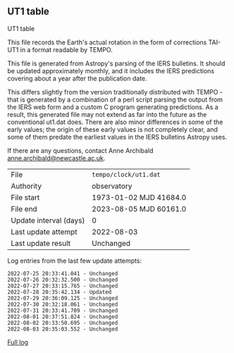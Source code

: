 
## UT1 table

UT1 table

This file records the Earth's actual rotation in the form of
corrections TAI-UT1 in a format readable by TEMPO.

This file is generated from Astropy's parsing of the IERS
bulletins. It should be updated approximately monthly, and it
includes the IERS predictions covering about a year after the
publication date.

This differs slightly from the version traditionally distributed
with TEMPO - that is generated by a combination of a perl script
parsing the output from the IERS web form and a custom C program
generating predictions. As a result, this generated file may not
extend as far into the future as the conventional ut1.dat does.
There are also minor differences in some of the early values; the
origin of these early values is not completely clear, and some of
them predate the earliest values in the IERS bulletins Astropy uses.

If there are any questions, contact Anne Archibald
<anne.archibald@newcastle.ac.uk>.

|     |     |
|:--- |:--- |
| File | `tempo/clock/ut1.dat` |
| Authority | observatory |
| File start | 1973-01-02 MJD 41684.0 |
| File end | 2023-08-05 MJD 60161.0 |
| Update interval (days) | 0 |
| Last update attempt | 2022-08-03 |
| Last update result | Unchanged |

Log entries from the last few update attempts:
```
2022-07-25 20:33:41.041 - Unchanged
2022-07-26 20:32:32.500 - Unchanged
2022-07-27 20:33:15.765 - Unchanged
2022-07-28 20:35:42.134 - Updated
2022-07-29 20:36:09.125 - Unchanged
2022-07-30 20:32:18.061 - Unchanged
2022-07-31 20:33:41.709 - Unchanged
2022-08-01 20:37:51.824 - Unchanged
2022-08-02 20:33:50.695 - Unchanged
2022-08-03 20:35:03.552 - Unchanged
```
[Full log](https://raw.githubusercontent.com/ipta/pulsar-clock-corrections/main/log/tempo/clock/ut1.dat.log)
